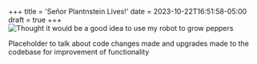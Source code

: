 +++
title = 'Señor Plantnstein Lives!'
date = 2023-10-22T16:51:58-05:00
draft = true
+++
![Thought it would be a good idea to use my robot to grow peppers](/posts/image-13.png)

Placeholder to talk about code changes made and upgrades made to the codebase for improvement of functionality

